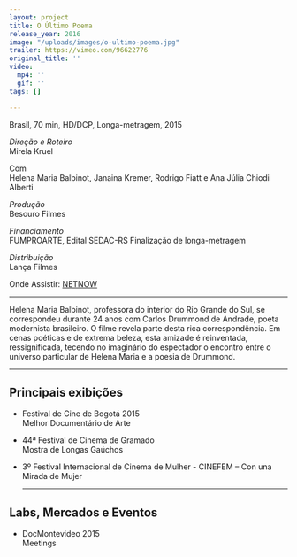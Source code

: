 ```yaml
---
layout: project
title: O Último Poema
release_year: 2016
image: "/uploads/images/o-ultimo-poema.jpg"
trailer: https://vimeo.com/96622776
original_title: ''
video:
  mp4: ''
  gif: ''
tags: []

---
```

Brasil, 70 min, HD/DCP, Longa-metragem, 2015

_Direção e Roteiro_  
Mirela Kruel

Com  
Helena Maria Balbinot, Janaina Kremer, Rodrigo Fiatt e Ana Júlia Chiodi Alberti

_Produção_  
Besouro Filmes

_Financiamento_  
FUMPROARTE, Edital SEDAC-RS Finalização de longa-metragem

_Distribuição_  
Lança Filmes

Onde Assistir: [NETNOW](https://www.nowonline.com.br/filme/o-ultimo-poema/74858)

***

Helena Maria Balbinot, professora do interior do Rio Grande do Sul, se correspondeu durante 24 anos com Carlos Drummond de Andrade, poeta modernista brasileiro. O filme revela parte desta rica correspondência. Em cenas poéticas e de extrema beleza, esta amizade é reinventada, ressignificada, tecendo no imaginário do espectador o encontro entre o universo particular de Helena Maria e a poesia de Drummond.

***

## Principais exibições

* Festival de Cine de Bogotá 2015  
  Melhor Documentário de Arte
* 44ª Festival de Cinema de Gramado  
  Mostra de Longas Gaúchos
* 3º Festival Internacional de Cinema de Mulher - CINEFEM – Con una Mirada de Mujer

  ***

 ## Labs, Mercados e Eventos
 
  * DocMontevideo 2015  
    Meetings
